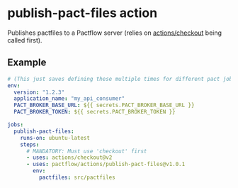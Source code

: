 # publish-pact-files action

Publishes pactfiles to a Pactflow server (relies on [actions/checkout](https://github.com/marketplace/actions/checkout) being called first).

## Example

```yaml
# (This just saves defining these multiple times for different pact jobs)
env:
  version: "1.2.3"
  application_name: "my_api_consumer"
  PACT_BROKER_BASE_URL: ${{ secrets.PACT_BROKER_BASE_URL }}
  PACT_BROKER_TOKEN: ${{ secrets.PACT_BROKER_TOKEN }}

jobs:
  publish-pact-files:
    runs-on: ubuntu-latest
    steps:
      # MANDATORY: Must use 'checkout' first
      - uses: actions/checkout@v2
      - uses: pactflow/actions/publish-pact-files@v1.0.1
        env:
          pactfiles: src/pactfiles
```
